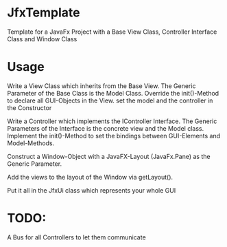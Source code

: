 # JfxTemplate
Template for a JavaFx Project with a Base View Class, Controller Interface Class and Window Class

# Usage
Write a View Class which inherits from the Base View. The Generic Parameter of the Base Class is the Model Class. Override the init()-Method to declare all GUI-Objects in the View. set the model and the controller in the Constructor

Write a Controller which implements the IController Interface. The Generic Parameters of the Interface is the concrete view and the Model class. Implement the init()-Method to set the bindings between GUI-Elements and Model-Methods.

Construct a Window-Object with a JavaFX-Layout (JavaFx.Pane) as the Generic Parameter.

Add the views to the layout of the Window via getLayout().

Put it all in the JfxUi class which represents your whole GUI

# TODO:
A Bus for all Controllers to let them communicate

